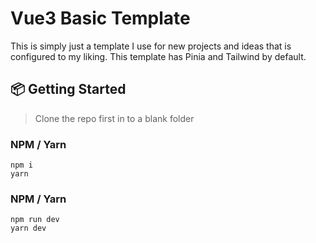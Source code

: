# Vue3 Basic Template

This is simply just a template I use for new projects and ideas that is configured to my liking. This template has Pinia and Tailwind by default.

## 📦 Getting Started

> Clone the repo first in to a blank folder

### NPM / Yarn

```
npm i
yarn
```

### NPM / Yarn

```
npm run dev
yarn dev
```
